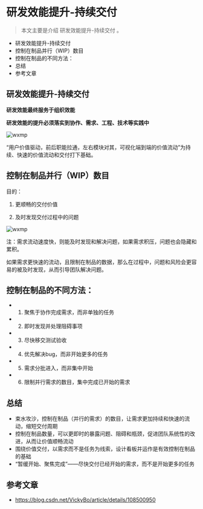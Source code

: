 # 研发效能提升-持续交付

> 本文主要是介绍 研发效能提升-持续交付 。

- 研发效能提升-持续交付
- 控制在制品并行（WIP）数目
- 控制在制品的不同方法：
- 总结
- 参考文章

## 研发效能提升-持续交付

**研发效能最终服务于组织效能**

**研发效能的提升必须落实到协作、需求、工程、技术等实践中**

![wxmp](https://www.yijiyong.com/assets/img/projprod/rdeffciencypromote/shiping-1.png)

“用户价值驱动，前后职能拉通，左右模块对其，可视化端到端的价值流动”为持续、快速的价值流动和交付打下基础。

## 控制在制品并行（WIP）数目

目的：

1. 更顺畅的交付价值

2. 及时发现交付过程中的问题

![wxmp](https://www.yijiyong.com/assets/img/projprod/rdeffciencypromote/shiping-2.png)

注：需求流动速度快，则能及时发现和解决问题，如果需求积压，问题也会隐藏和累积。

如果需求更快速的流动，且限制在制品的数据，那么在过程中，问题和风险会更容易的被及时发现，从而引导团队解决问题。

## 控制在制品的不同方法：

- 1. 聚焦于协作完成需求，而非单独的任务
- 2. 即时发现并处理阻碍事项
- 3. 尽快移交测试验收
- 4. 优先解决bug，而非开始更多的任务
- 5. 需求分批进入，而非集中开始
- 6. 限制并行需求的数目，集中完成已开始的需求

## 总结

- 束水攻沙，控制在制品（并行的需求）的数目，让需求更加持续和快速的流动，缩短交付周期
- 控制在制品数量，可以更即时的暴露问题、阻碍和瓶颈，促进团队系统性的改进，从而让价值顺畅流动
- 围绕价值交付，以需求而不是任务为线索，设计看板并运作是有效控制在制品的基础
- “暂缓开始、聚焦完成”——尽快交付已经开始的需求，而不是开始更多的任务

## 参考文章

- https://blog.csdn.net/VickyBo/article/details/108500950
